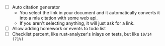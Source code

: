 - [ ] Auto citation generator
  - You select the link in your document and it automatically converts it into a mla citation with some web api.
  - If you aren't selecting anything, it will just ask for a link.
- [ ] Allow adding homework or events to todo list
- [ ] Checklist percent, like rust-analyzer's inlays on tests, but like `10/14 (71%)`
